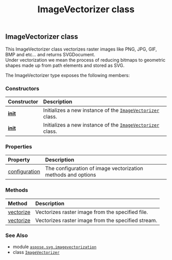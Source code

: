 ﻿---
title: ImageVectorizer class
second_title: Aspose.SVG for Python via .NET API References
description: 
type: docs
weight: 70
url: /python-net/aspose.svg.imagevectorization/imagevectorizer/
is_root: false
---

## ImageVectorizer class

This ImageVectorizer class vectorizes raster images like PNG, JPG, GIF, BMP and etc... and returns SVGDocument.  
Under vectorization we mean the process of reducing bitmaps to geometric shapes made up from path elements and stored as SVG.



The ImageVectorizer type exposes the following members:

### Constructors
| Constructor | Description |
| :- | :- |
| [__init__](/svg/python-net/aspose.svg.imagevectorization/imagevectorizer/__init__/#) | Initializes a new instance of the [`ImageVectorizer`](/svg/python-net/aspose.svg.imagevectorization/imagevectorizer) class. |
| [__init__](/svg/python-net/aspose.svg.imagevectorization/imagevectorizer/__init__/#aspose.svg.imagevectorization.ImageVectorizerConfiguration) | Initializes a new instance of the [`ImageVectorizer`](/svg/python-net/aspose.svg.imagevectorization/imagevectorizer) class. |


### Properties
| Property | Description |
| :- | :- |
| [configuration](/svg/python-net/aspose.svg.imagevectorization/imagevectorizer/configuration) | The configuration of image vectorization methods and options |


### Methods
| Method | Description |
| :- | :- |
| [vectorize](/svg/python-net/aspose.svg.imagevectorization/imagevectorizer/vectorize/#str) | Vectorizes raster image from the specified file. |
| [vectorize](/svg/python-net/aspose.svg.imagevectorization/imagevectorizer/vectorize/#io.RawIOBase) | Vectorizes raster image from the specified stream. |



### See Also
* module [`aspose.svg.imagevectorization`](..)
* class [`ImageVectorizer`](/svg/python-net/aspose.svg.imagevectorization/imagevectorizer)
